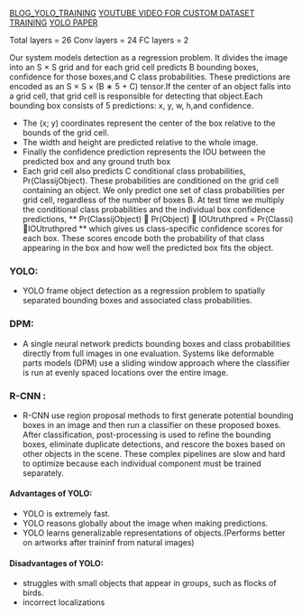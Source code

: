 [BLOG_YOLO_TRAINING](https://blog.paperspace.com/train-yolov5-custom-data/)
[YOUTUBE VIDEO FOR CUSTOM DATASET TRAINING](https://youtu.be/hTCmL3S4Obw)
[YOLO PAPER](https://arxiv.org/pdf/1506.02640.pdf)


Total layers = 26
Conv layers = 24
FC layers = 2

Our system models detection as a regression problem. It divides the image into an S × S grid and for each
grid cell predicts B bounding boxes, confidence for those boxes,and C class probabilities. These predictions are encoded
as an S × S × (B ∗ 5 + C) tensor.If the center of an object falls into a grid cell, that grid cell is responsible for detecting
that object.Each bounding box consists of 5 predictions: x, y, w, h,and confidence.
* The (x; y) coordinates represent the center of the box relative to the bounds of the grid cell. 
* The width and height are predicted relative to the whole image.
* Finally the confidence prediction represents the IOU between the predicted box and any ground truth box
* Each grid cell also predicts C conditional class probabilities,
Pr(ClassijObject). These probabilities are conditioned on the grid cell containing an object. We only predict
one set of class probabilities per grid cell, regardless of the number of boxes B.
At test time we multiply the conditional class probabilities and the individual box confidence predictions,
** Pr(ClassijObject)  Pr(Object)  IOUtruthpred = Pr(Classi)  IOUtruthpred ** 
which gives us class-specific confidence scores for each box. These scores encode both the probability of that class
appearing in the box and how well the predicted box fits the object.
### YOLO:
* YOLO frame object detection as a regression problem to spatially separated bounding boxes and associated class probabilities.

### DPM:
* A single neural network predicts bounding boxes and class probabilities directly from full images in one evaluation. 
Systems like deformable parts models (DPM) use a sliding window approach where the classifier is run at evenly spaced locations
over the entire image.

### R-CNN :
* R-CNN use region proposal methods to first generate potential bounding boxes in an image and then run a classifier on these proposed boxes.
After classification, post-processing is used to refine the bounding boxes, eliminate duplicate detections, and rescore the boxes based on
other objects in the scene. These complex pipelines are slow and hard to optimize because each individual component must be trained separately.

#### Advantages of YOLO:
* YOLO is extremely fast.
* YOLO reasons globally about the image when making predictions.
* YOLO learns generalizable representations of objects.(Performs better on artworks after traininf from natural images)

#### Disadvantages of YOLO:
* struggles with small objects that appear in groups, such as flocks of birds.
* incorrect localizations
